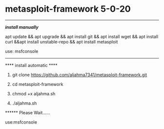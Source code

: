 # metasploit-framework 5-0-20
_________________________________
***install manually***

apt update && apt upgrade && apt install git && apt install wget && apt install curl &&apt install unstable-repo && apt install metasploit

use: msfconsole

_________________________________
  **** install automatic ****
    
1) git clone https://github.com/aljahma7341/metasploit-framework.git

2) cd metasploit-framework

3) chmod +x aljahma.sh

4) ./aljahma.sh

****** Please Wait......

use:msfconsole
